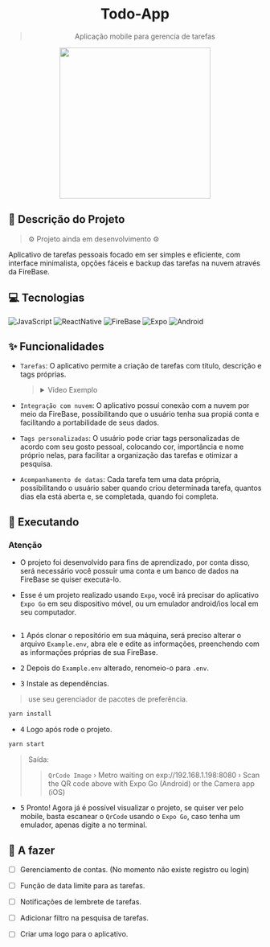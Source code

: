 <h1 align="center">Todo-App</h1>

 <blockquote>
     <p align="center">Aplicação mobile para gerencia de tarefas</p>
 </blockquote>

<div align="center">
    <image src="https://github.com/alvarosoaress/todo-app/assets/13721147/aa429c94-1480-43d9-af03-e944c09e0ffb" width=300 />
</div>

## 🧠 Descrição do Projeto

> ⚙ Projeto ainda em desenvolvimento ⚙

Aplicativo de tarefas pessoais focado em ser simples e eficiente, com interface minimalista, opções fáceis e backup das tarefas na nuvem através da FireBase.

## 💻 Tecnologias

![JavaScript](https://img.shields.io/badge/JavaScript-20232A?style=for-the-badge&logo=javascript)
![ReactNative](https://img.shields.io/badge/ReactNative-20232A?style=for-the-badge&logo=react)
![FireBase](https://img.shields.io/badge/FireBase-20232A?style=for-the-badge&logo=firebase)
![Expo](https://img.shields.io/badge/Expo-20232A?style=for-the-badge&logo=expo)
![Android](https://img.shields.io/badge/Android-20232A?style=for-the-badge&logo=android)

## ✨ Funcionalidades

- `Tarefas`: O aplicativo permite a criação de tarefas com título, descrição e tags próprias.

  <blockquote>
  <details>
  <summary>
  Vídeo Exemplo
  </summary>

  <https://github.com/alvarosoaress/todo-app/assets/13721147/3574b9c0-2fdc-492d-a98a-426f0ce26cab>

  </details>
  </blockquote>

- `Integração com nuvem`: O aplicativo possuí conexão com a nuvem por meio da FireBase, possibilitando que o usuário tenha sua propiá conta e facilitando a portabilidade de seus dados.

- `Tags personalizadas`: O usuário pode criar tags personalizadas de acordo com seu gosto pessoal, colocando cor, importância e nome próprio nelas, para facilitar a organização das tarefas e otimizar a pesquisa.

- `Acompanhamento de datas`: Cada tarefa tem uma data própria, possibilitando o usuário saber quando criou determinada tarefa, quantos dias ela está aberta e, se completada, quando foi completa.

## 🚀 Executando

### Atenção

- O projeto foi desenvolvido para fins de aprendizado, por conta disso, será necessário você possuir uma conta e um banco de dados na FireBase se quiser executa-lo.

- Esse é um projeto realizado usando `Expo`, você irá precisar do aplicativo `Expo Go` em seu dispositivo móvel, ou um emulador android/ios local em seu computador.

##

- <kbd>1</kbd> Após clonar o repositório em sua máquina, será preciso alterar o arquivo `Example.env`, abra ele e edite as informações, preenchendo com as informações próprias de sua FireBase.

- <kbd>2</kbd> Depois do `Example.env` alterado, renomeio-o para `.env`.

- <kbd>3</kbd> Instale as dependências.

> use seu gerenciador de pacotes de preferência.

```sh
yarn install
```

- <kbd>4</kbd> Logo após rode o projeto.

```sh
yarn start
```

> Saída:
>> `QrCode Image`
› Metro waiting on exp://192.168.1.198:8080
› Scan the QR code above with Expo Go (Android) or the Camera app (iOS)

- <kbd>5</kbd> Pronto! Agora já é possível visualizar o projeto, se quiser ver pelo mobile, basta escanear o `QrCode` usando o `Expo Go`, caso tenha um emulador, apenas digite <kbd>a</kbd> no terminal.

## 💭 A fazer

- [ ] Gerenciamento de contas. (No momento não existe registro ou login)

- [ ] Função de data limite para as tarefas.

- [ ] Notificações de lembrete de tarefas.

- [ ] Adicionar filtro na pesquisa de tarefas.

- [ ] Criar uma logo para o aplicativo.

<!--
Todo-App
3

JavaScript;ReactNative;FireBase;Expo;Android;iOS
https://github.com/alvarosoaress/Comandas/assets/13721147/51de685b-26c2-4bbf-b4bf-3110f7909d2c
Aplicativo de tarefas pessoais focado em ser simples e eficiente, com interface minimalista, opções fáceis e backup das tarefas na nuvem através da FireBase.
available
-->
